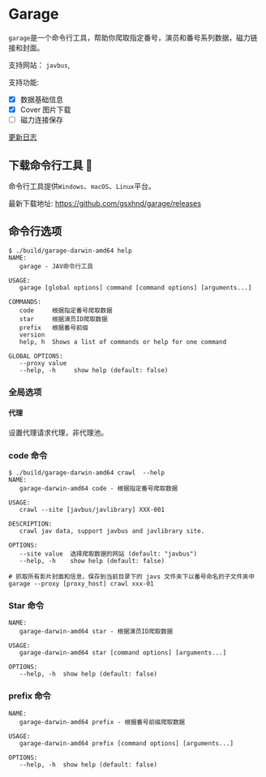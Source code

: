 # Garage

`garage`是一个命令行工具，帮助你爬取指定番号，演员和番号系列数据，磁力链接和封面。

支持网站： `javbus`,

支持功能:

- [x] 数据基础信息
- [x] Cover 图片下载
- [ ] 磁力连接保存

[更新日志](./CHANGELOG.md)

## 下载命令行工具 🔧

命令行工具提供`Windows`、`macOS`、`Linux`平台。

最新下载地址: <https://github.com/gsxhnd/garage/releases>

## 命令行选项

```shell
$ ./build/garage-darwin-amd64 help
NAME:
   garage - JAV命令行工具

USAGE:
   garage [global options] command [command options] [arguments...]

COMMANDS:
   code     根据指定番号爬取数据
   star     根据演员ID爬取数据
   prefix   根据番号前缀
   version
   help, h  Shows a list of commands or help for one command

GLOBAL OPTIONS:
   --proxy value
   --help, -h     show help (default: false)
```

### 全局选项

#### 代理

设置代理请求代理，非代理池。

### code 命令

```shell
$ ./build/garage-darwin-amd64 crawl  --help
NAME:
   garage-darwin-amd64 code - 根据指定番号爬取数据

USAGE:
   crawl --site [javbus/javlibrary] XXX-001

DESCRIPTION:
   crawl jav data, support javbus and javlibrary site.

OPTIONS:
   --site value  选择爬取数据的网站 (default: "javbus")
   --help, -h    show help (default: false)
```

```shell
# 抓取所有影片封面和信息，保存到当前目录下的 javs 文件夹下以番号命名的子文件夹中
garage --proxy [proxy_host] crawl xxx-01
```

### Star 命令

```shell
NAME:
   garage-darwin-amd64 star - 根据演员ID爬取数据

USAGE:
   garage-darwin-amd64 star [command options] [arguments...]

OPTIONS:
   --help, -h  show help (default: false)
```

### prefix 命令

```shell
NAME:
   garage-darwin-amd64 prefix - 根据番号前缀爬取数据

USAGE:
   garage-darwin-amd64 prefix [command options] [arguments...]

OPTIONS:
   --help, -h  show help (default: false)
```
